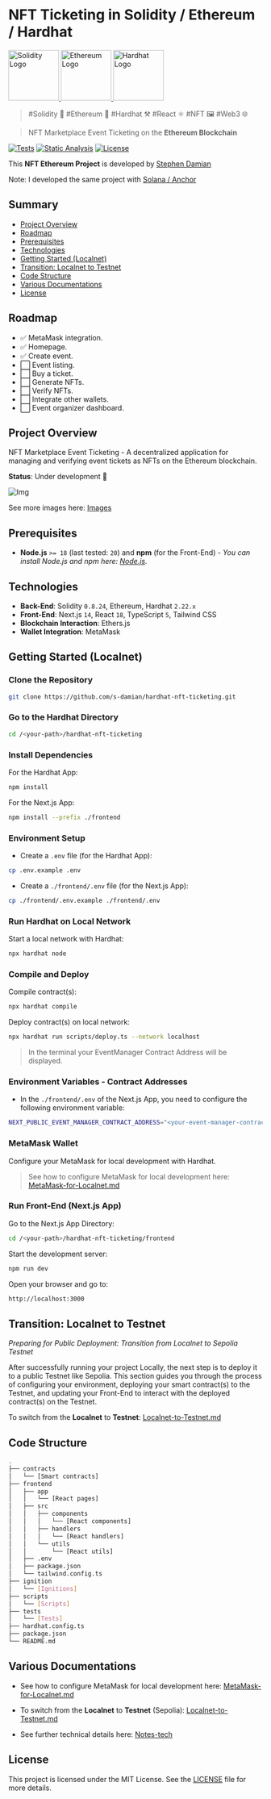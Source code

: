 # NFT Ticketing in Solidity / Ethereum / Hardhat

<a href="https://github.com/s-damian/hardhat-nft-ticketing">
<img src="https://raw.githubusercontent.com/s-damian/medias/main/technos-logos/solidity.webp" alt="Solidity Logo" height="100px">
</a>
<a href="https://github.com/s-damian/hardhat-nft-ticketing">
<img src="https://raw.githubusercontent.com/s-damian/medias/main/technos-logos/ethereum.webp" alt="Ethereum Logo" height="100px">
</a>
<a href="https://github.com/s-damian/hardhat-nft-ticketing">
<img src="https://raw.githubusercontent.com/s-damian/medias/main/technos-logos/hardhat.webp" alt="Hardhat Logo" height="100px">
</a>

> #Solidity 💎 #Ethereum 🔗 #Hardhat ⚒️ #React ⚛️ #NFT 🖼️ #Web3 🌐

> NFT Marketplace Event Ticketing on the **Ethereum Blockchain**

[![Tests](https://github.com/s-damian/hardhat-nft-ticketing/actions/workflows/tests.yml/badge.svg)](https://github.com/s-damian/hardhat-nft-ticketing/actions/workflows/tests.yml)
[![Static Analysis](https://github.com/s-damian/hardhat-nft-ticketing/actions/workflows/static-analysis.yml/badge.svg)](https://github.com/s-damian/hardhat-nft-ticketing/actions/workflows/static-analysis.yml)
[![License](https://img.shields.io/badge/License-MIT-blue)](./LICENSE)

This **NFT Ethereum Project** is developed by [Stephen Damian](https://github.com/s-damian)

Note: I developed the same project with [Solana / Anchor](https://github.com/s-damian/anchor-nft-ticketing)



## Summary

- [Project Overview](#project-overview)
- [Roadmap](#roadmap)
- [Prerequisites](#prerequisites)
- [Technologies](#technologies)
- [Getting Started (Localnet)](#getting-started-localnet)
- [Transition: Localnet to Testnet](#transition-localnet-to-testnet)
- [Code Structure](#code-structure)
- [Various Documentations](#various-documentations)
- [License](#license)



## Roadmap

- ✅ MetaMask integration.
- ✅ Homepage.
- ✅ Create event.
- ⬜ Event listing.
- ⬜ Buy a ticket.
- ⬜ Generate NFTs.
- ⬜ Verify NFTs.
- ⬜ Integrate other wallets.
- ⬜ Event organizer dashboard.



## Project Overview

NFT Marketplace Event Ticketing - A decentralized application for managing and verifying event tickets as NFTs on the Ethereum blockchain.

**Status**: Under development 🚧

![Img](./img/img-2-create-event.png)

See more images here:
[Images](./img/)



## Prerequisites

- **Node.js** `>= 18` (last tested: `20`) and **npm** (for the Front-End) - *You can install Node.js and npm here: [Node.js](https://nodejs.org/en/download/package-manager).*



## Technologies

- **Back-End**: Solidity `0.8.24`, Ethereum, Hardhat `2.22.x`
- **Front-End**: Next.js `14`, React `18`, TypeScript `5`, Tailwind CSS
- **Blockchain Interaction**: Ethers.js
- **Wallet Integration**: MetaMask



## Getting Started (Localnet)

### Clone the Repository

```bash
git clone https://github.com/s-damian/hardhat-nft-ticketing.git
```


### Go to the Hardhat Directory

```bash
cd /<your-path>/hardhat-nft-ticketing
```


### Install Dependencies

For the Hardhat App:

```bash
npm install
```

For the Next.js App:

```bash
npm install --prefix ./frontend
```


### Environment Setup

- Create a `.env` file (for the Hardhat App):

```bash
cp .env.example .env
```

- Create a `./frontend/.env` file (for the Next.js App):

```bash
cp ./frontend/.env.example ./frontend/.env
```


### Run Hardhat on Local Network

Start a local network with Hardhat:

```bash
npx hardhat node
```


### Compile and Deploy

Compile contract(s):

```bash
npx hardhat compile
```

Deploy contract(s) on local network:

```bash
npx hardhat run scripts/deploy.ts --network localhost
```

> In the terminal your EventManager Contract Address will be displayed.


### Environment Variables - Contract Addresses

- In the `./frontend/.env` of the Next.js App, you need to configure the following environment variable:

```bash
NEXT_PUBLIC_EVENT_MANAGER_CONTRACT_ADDRESS="<your-event-manager-contract-address>"
```


### MetaMask Wallet

Configure your MetaMask for local development with Hardhat.

> See how to configure MetaMask for local development here: [MetaMask-for-Localnet.md](./docs/MetaMask-for-Localnet.md)


### Run Front-End (Next.js App)

Go to the Next.js App Directory:

```bash
cd /<your-path>/hardhat-nft-ticketing/frontend
```

Start the development server:

```bash
npm run dev
```

Open your browser and go to:

```bash
http://localhost:3000
```



## Transition: Localnet to Testnet

*Preparing for Public Deployment: Transition from Localnet to Sepolia Testnet*

After successfully running your project Locally, the next step is to deploy it to a public Testnet like Sepolia. This section guides you through the process of configuring your environment, deploying your smart contract(s) to the Testnet, and updating your Front-End to interact with the deployed contract(s) on the Testnet.

To switch from the **Localnet** to **Testnet**: [Localnet-to-Testnet.md](./docs/Localnet-to-Testnet.md)



## Code Structure

```bash
.
├── contracts
│   └── [Smart contracts]
├── frontend
│   ├── app
│   │   └── [React pages]
│   ├── src
│   │   ├── components
│   │   │   └── [React components]
│   │   ├── handlers
│   │   │   └── [React handlers]
│   │   └── utils
│   │       └── [React utils]
│   ├── .env
│   ├── package.json
│   └── tailwind.config.ts
├── ignition
│   └── [Ignitions]
├── scripts
│   └── [Scripts]
├── tests
│   └── [Tests]
├── hardhat.config.ts
├── package.json
└── README.md
```



## Various Documentations

- See how to configure MetaMask for local development here:
[MetaMask-for-Localnet.md](./docs/MetaMask-for-Localnet.md)

- To switch from the **Localnet** to **Testnet** (Sepolia):
[Localnet-to-Testnet.md](./docs/Localnet-to-Testnet.md)

- See further technical details here:
[Notes-tech](./docs/Notes-tech.md)



## License

This project is licensed under the MIT License. See the [LICENSE](./LICENSE) file for more details.
